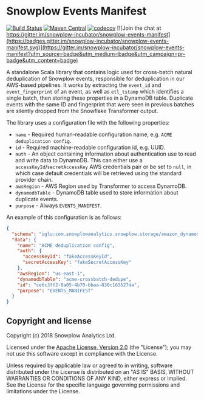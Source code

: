 # Snowplow Events Manifest

[![Build Status](https://api.travis-ci.org/snowplow-incubator/snowplow-events-manifest.svg)](https://travis-ci.org/snowplow-incubator/snowplow-events-manifest)
[![Maven Central](https://img.shields.io/maven-central/v/com.snowplowanalytics/snowplow-events-manifest_2.12.svg)](https://maven-badges.herokuapp.com/maven-central/com.snowplowanalytics/snowplow-events-manifest_2.12)
[![codecov](https://codecov.io/gh/snowplow-incubator/snowplow-events-manifest/branch/master/graph/badge.svg)](https://codecov.io/gh/snowplow-incubator/snowplow-events-manifest)
[![Join the chat at https://gitter.im/snowplow-incubator/snowplow-events-manifest](https://badges.gitter.im/snowplow-incubator/snowplow-events-manifest.svg)](https://gitter.im/snowplow-incubator/snowplow-events-manifest?utm_source=badge&utm_medium=badge&utm_campaign=pr-badge&utm_content=badge)

A standalone Scala library that contains logic used for cross-batch natural deduplication of Snowplow events, responsible for deduplication in our AWS-based pipelines. It works by extracting the `event_id` and `event_fingerprint` of an event, as well as `etl_tstamp` which identifies a single batch, then storing these properties in a DynamoDB table. Duplicate events with the same ID and fingerprint that were seen in previous batches are silently dropped from the Snowflake Transformer output.

The library uses a configuration file with the following properties:

* `name` - Required human-readable configuration name, e.g. `ACME deduplication config`.
* `id` - Required machine-readable configuration id, e.g. UUID.
* `auth` - An object containing information about authentication use to read and write data to DynamoDB. This can either use a `accessKeyId`/`secretAccessKey` AWS credentials pair or be set to `null`, in which case default credentials will be retrieved using the standard provider chain.
* `awsRegion` - AWS Region used by Transformer to access DynamoDB.
* `dynamodbTable` - DynamoDB table used to store information about duplicate events.
* `purpose` - Always `EVENTS_MANIFEST`.

An example of this configuration is as follows:

```json
{
  "schema": "iglu:com.snowplowanalytics.snowplow.storage/amazon_dynamodb_config/jsonschema/2-0-0",
  "data": {
    "name": "ACME deduplication config",
    "auth": {
      "accessKeyId": "fakeAccessKeyId",
      "secretAccessKey": "fakeSecretAccessKey"
    },
    "awsRegion": "us-east-1",
    "dynamodbTable": "acme-crossbatch-dedupe",
    "id": "ce6c3ff2-8a05-4b70-bbaa-830c163527da",
    "purpose": "EVENTS_MANIFEST"
  }
}
```

## Copyright and license

Copyright (c) 2018 Snowplow Analytics Ltd.

Licensed under the [Apache License, Version 2.0][license] (the "License");
you may not use this software except in compliance with the License.

Unless required by applicable law or agreed to in writing, software
distributed under the License is distributed on an "AS IS" BASIS,
WITHOUT WARRANTIES OR CONDITIONS OF ANY KIND, either express or implied.
See the License for the specific language governing permissions and
limitations under the License.

[license]: http://www.apache.org/licenses/LICENSE-2.0
